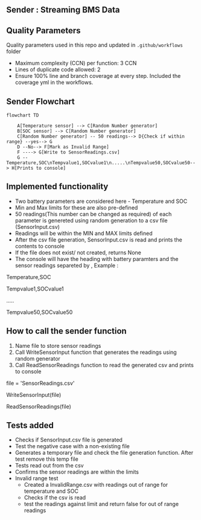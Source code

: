 ##  Sender : Streaming BMS Data

## Quality Parameters
Quality parameters used in this repo and updated in `.github/workflows` folder

- Maximum complexity (CCN) per function:  3 CCN 
- Lines of duplicate code allowed: 2 
- Ensure 100% line and branch coverage at every step. Included the coverage yml in the workflows.


##  Sender Flowchart
```mermaid
flowchart TD

    A[Temperature sensor] --> C[Random Number generator] 
    B[SOC sensor] --> C[Random Number generator] 
    C[Random Number generator] -- 50 readings--> D{Check if within range} --yes--> G
    D --No--> F[Mark as Invalid Range]
    F ----> G[Write to SensorReadings.csv]
    G --Temperature,SOC\nTempvalue1,SOCvalue1\n.....\nTempvalue50,SOCvalue50--> H[Prints to console]

```

## Implemented functionality

- Two battery parameters are considered here - Temperature and SOC
- Min and Max limits for these are also pre-defined
- 50 readings(This number can be changed as required) of each parameter is genereted using random generation to a csv file (SensorInput.csv)
- Readings will be within the MIN and MAX limits defined
- After the csv file generation, SensorInput.csv is read and prints the contents to console
- If the file does not exist/ not created, returns None
- The console will have the heading with battery paramters and the sensor readings separeted by ,
Example : 

Temperature,SOC

Tempvalue1,SOCvalue1

.....

Tempvalue50,SOCvalue50



## How to call the sender function

1. Name file to store sensor readings
2. Call WriteSensorInput function that generates the readings using random generator
3. Call ReadSensorReadings function to read the generated csv and prints to console


 file = 'SensorReadings.csv'

 WriteSensorInput(file)

 ReadSensorReadings(file)


## Tests added

- Checks if SensorInput.csv file is generated
- Test the negative case with a non-existing file
- Generates a temporary file and check the file generation function. After test remove this temp file
- Tests read out from the csv
- Confirms the sensor readings are within the limits
- Invalid range test
    - Created a InvalidRange.csv with readings out of range for temperature and SOC
    - Checks if the csv is read
    - test the readings against limit and return false for out of range readings

